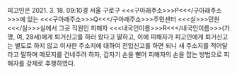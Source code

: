피고인은 2021. 3. 18. 09:10경 서울 구로구 <<<구아래주소>>>P<<</구아래주소>>>에 있는 <<<구아래주소>>>Q<<</구아래주소>>>주민센터 <<<실>>>민원<<</실>>>실에서 그곳 직원인 피해자 <<<내국인이름>>>R<<</내국인이름>>>(가명, 여, 28세)에게 퇴거신고를 하러 왔다고 말하고, 이에 피해자가 피고인에게 퇴거신고는 별도로 하지 않고 이사한 주소지에 대하여 전입신고를 하면 되니 새 주소지를 적어달라고 말하며 메모지를 건네주려 하자, 갑자기 손을 뻗어 피해자의 손을 잡는 방법으로 피해자를 강제로 추행하였다.
